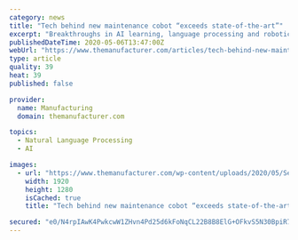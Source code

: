 ```yaml
---
category: news
title: "Tech behind new maintenance cobot “exceeds state-of-the-art”"
excerpt: "Breakthroughs in AI learning, language processing and robotic manipulation have helped develop a new cobot to offer human workers 'a second pair of hands'."
publishedDateTime: 2020-05-06T13:47:00Z
webUrl: "https://www.themanufacturer.com/articles/tech-behind-new-maintenance-cobot-exceeds-state-of-the-art/"
type: article
quality: 39
heat: 39
published: false

provider:
  name: Manufacturing
  domain: themanufacturer.com

topics:
  - Natural Language Processing
  - AI

images:
  - url: "https://www.themanufacturer.com/wp-content/uploads/2020/05/SecondHands-31.jpg"
    width: 1920
    height: 1280
    isCached: true
    title: "Tech behind new maintenance cobot “exceeds state-of-the-art”"

secured: "e0/N4rpIAwK4PwkcwW1ZHvn4Pd25d6kFoNqCL22B8B8ElG+OFkvS5N30BpiR7KRj5CDxmeBFuXIQICflBdkZAjwsq2uBgHrmqfBgqt3kptyeiOR+26lxm0hNXQdyBlsXP/NQTqsEfay4TTFW7Dluj1wp1k/FCdcuuHxQ0JJNK5ycLpPtXm1sE8y/1b3RYyo5cuHyOUgR17szguWnflenGXqnBKtZBxp6l2A95IxWijAPsAESQ3zwjKS4uZzdH9NVJkf0ahyge2Elbm8sNmjlp0uSreAgbF6YU8BenaYTwL/3tKxmvjlFyozpbdGeICeC;fVoSM/posgLZreAAUqKpzw=="
---
```


